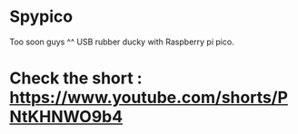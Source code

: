 # Spypico

Too soon guys ^^
USB rubber ducky with Raspberry pi pico.

# Check the short : https://www.youtube.com/shorts/PNtKHNWO9b4
